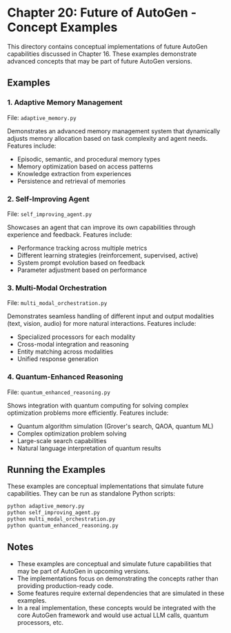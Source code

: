 # Chapter 20: Future of AutoGen - Concept Examples

This directory contains conceptual implementations of future AutoGen capabilities discussed in Chapter 16. These examples demonstrate advanced concepts that may be part of future AutoGen versions.

## Examples

### 1. Adaptive Memory Management

File: `adaptive_memory.py`

Demonstrates an advanced memory management system that dynamically adjusts memory allocation based on task complexity and agent needs. Features include:

- Episodic, semantic, and procedural memory types
- Memory optimization based on access patterns
- Knowledge extraction from experiences
- Persistence and retrieval of memories

### 2. Self-Improving Agent

File: `self_improving_agent.py`

Showcases an agent that can improve its own capabilities through experience and feedback. Features include:

- Performance tracking across multiple metrics
- Different learning strategies (reinforcement, supervised, active)
- System prompt evolution based on feedback
- Parameter adjustment based on performance

### 3. Multi-Modal Orchestration

File: `multi_modal_orchestration.py`

Demonstrates seamless handling of different input and output modalities (text, vision, audio) for more natural interactions. Features include:

- Specialized processors for each modality
- Cross-modal integration and reasoning
- Entity matching across modalities
- Unified response generation

### 4. Quantum-Enhanced Reasoning

File: `quantum_enhanced_reasoning.py`

Shows integration with quantum computing for solving complex optimization problems more efficiently. Features include:

- Quantum algorithm simulation (Grover's search, QAOA, quantum ML)
- Complex optimization problem solving
- Large-scale search capabilities
- Natural language interpretation of quantum results

## Running the Examples

These examples are conceptual implementations that simulate future capabilities. They can be run as standalone Python scripts:

```bash
python adaptive_memory.py
python self_improving_agent.py
python multi_modal_orchestration.py
python quantum_enhanced_reasoning.py
```

## Notes

- These examples are conceptual and simulate future capabilities that may be part of AutoGen in upcoming versions.
- The implementations focus on demonstrating the concepts rather than providing production-ready code.
- Some features require external dependencies that are simulated in these examples.
- In a real implementation, these concepts would be integrated with the core AutoGen framework and would use actual LLM calls, quantum processors, etc.

